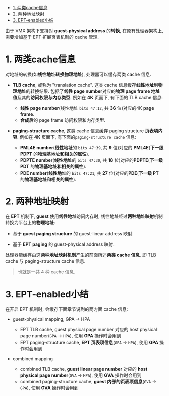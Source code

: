 
<!-- @import "[TOC]" {cmd="toc" depthFrom=1 depthTo=6 orderedList=false} -->

<!-- code_chunk_output -->

- [1. 两类cache信息](#1-两类cache信息)
- [2. 两种地址映射](#2-两种地址映射)
- [3. EPT-enabled小结](#3-ept-enabled小结)

<!-- /code_chunk_output -->

由于 VMX 架构下支持对 **guest-physical address** 的**转换**, 在原有处理器架构上, 需要增加基于 EPT 扩展页表机制的 cache 管理.

# 1. 两类cache信息

对地址的转换(如**线性地址转换物理地址**), 处理器可以缓存两类 cache 信息.

- **TLB cache**, 或称为 "translation cache". 这类 cache 信息缓存**线性地址**到**物理地址**的转换结果. 包括了**线性 page number**对应的**物理 page frame 地址值**及其的**访问权限与内存类型**. 例如在 **4K** 页面下, 有下面的 TLB cache 信息:
    - **线性 page number**(线性地址 `bits 47:12`, 共 **36** 位)对应的4K **page frame**.
    - **合成后**的 page frame 访问权限和内存类型.

- **paging-structure cache**, 这类 cache 信息缓存 paging structure **页表项内容**. 例如在 **4K** 页面下, 有下面的`paging-structure cache` 信息:
    - **PML4E number**(**线性地址**的 `bits 47:39`, 共 **9** 位)对应的 **PML4E**(**下一级 PDPT** 的**物理基地址和相关的属性**).
    - **PDPTE number**(**线性地址**的 `bits 47:30`, 共 **18** 位)对应的**PDPTE**(**下一级 PDT** 的**物理基地址和相关的属性**).
    - **PDE number**(**线性地址**的 `bits 47:21`, 共 **27** 位)对应的**PDE**(**下一级 PT** 的**物理基地址和相关的属性**).

# 2. 两种地址映射

在 **EPT** 机制下, **guest** 使用**线性地址**访问内存时, 线性地址经过**两种地址映射**机制转换为平台上的**物理地址**:

* 基于 **guest paging structure** 的 guest-linear address 映射

* 基于 **EPT paging** 的 guest-physical address 映射.

处理器能缓存由这**两种地址映射机制**产生的前面所述**两类 cache 信息**. 即 TLB cache 与 paging-structure cache 信息.

> 也就是一共 4 种 cache 信息.

# 3. EPT-enabled小结

在开启 EPT 机制时, 会缓存下面章节说到的两方面 cache 信息:

* guest-physical mapping, GPA -> HPA
  * EPT TLB cache, guest physical page number 对应的 host physical page number(`GPA` -> `HPA`), 使用 **GPA** 操作时会用到
  * EPT paging-structure cache, **EPT 页表项信息**(`GPA` -> `HPA`), 使用 **GPA** 操作时会用到

* combined mapping
  * combined TLB cache, **guest linear page number** 对应的 **host physical page number**(`GVA` -> `HPA`), 使用 **GVA** 操作时会用到
  * combined paging-structure cache, **guest 内部的页表项信息**(`GVA` -> `GPA`), 使用 **GVA** 操作时会用到
